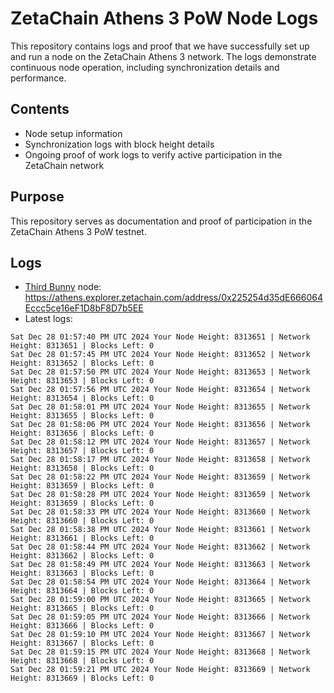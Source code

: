 # ZetaChain Athens 3 PoW Node Logs
This repository contains logs and proof that we have successfully set up and run a node on the ZetaChain Athens 3 network. The logs demonstrate continuous node operation, including synchronization details and performance.

## Contents
- Node setup information
- Synchronization logs with block height details
- Ongoing proof of work logs to verify active participation in the ZetaChain network

## Purpose
This repository serves as documentation and proof of participation in the ZetaChain Athens 3 PoW testnet.

## Logs

- [Third Bunny](https://thirdbunny.xyz/) node: https://athens.explorer.zetachain.com/address/0x225254d35dE666064Eccc5ce16eF1D8bF8D7b5EE
- Latest logs:
```
Sat Dec 28 01:57:40 PM UTC 2024 Your Node Height: 8313651 | Network Height: 8313651 | Blocks Left: 0
Sat Dec 28 01:57:45 PM UTC 2024 Your Node Height: 8313652 | Network Height: 8313652 | Blocks Left: 0
Sat Dec 28 01:57:50 PM UTC 2024 Your Node Height: 8313653 | Network Height: 8313653 | Blocks Left: 0
Sat Dec 28 01:57:56 PM UTC 2024 Your Node Height: 8313654 | Network Height: 8313654 | Blocks Left: 0
Sat Dec 28 01:58:01 PM UTC 2024 Your Node Height: 8313655 | Network Height: 8313655 | Blocks Left: 0
Sat Dec 28 01:58:06 PM UTC 2024 Your Node Height: 8313656 | Network Height: 8313656 | Blocks Left: 0
Sat Dec 28 01:58:12 PM UTC 2024 Your Node Height: 8313657 | Network Height: 8313657 | Blocks Left: 0
Sat Dec 28 01:58:17 PM UTC 2024 Your Node Height: 8313658 | Network Height: 8313658 | Blocks Left: 0
Sat Dec 28 01:58:22 PM UTC 2024 Your Node Height: 8313659 | Network Height: 8313659 | Blocks Left: 0
Sat Dec 28 01:58:28 PM UTC 2024 Your Node Height: 8313659 | Network Height: 8313659 | Blocks Left: 0
Sat Dec 28 01:58:33 PM UTC 2024 Your Node Height: 8313660 | Network Height: 8313660 | Blocks Left: 0
Sat Dec 28 01:58:38 PM UTC 2024 Your Node Height: 8313661 | Network Height: 8313661 | Blocks Left: 0
Sat Dec 28 01:58:44 PM UTC 2024 Your Node Height: 8313662 | Network Height: 8313662 | Blocks Left: 0
Sat Dec 28 01:58:49 PM UTC 2024 Your Node Height: 8313663 | Network Height: 8313663 | Blocks Left: 0
Sat Dec 28 01:58:54 PM UTC 2024 Your Node Height: 8313664 | Network Height: 8313664 | Blocks Left: 0
Sat Dec 28 01:59:00 PM UTC 2024 Your Node Height: 8313665 | Network Height: 8313665 | Blocks Left: 0
Sat Dec 28 01:59:05 PM UTC 2024 Your Node Height: 8313666 | Network Height: 8313666 | Blocks Left: 0
Sat Dec 28 01:59:10 PM UTC 2024 Your Node Height: 8313667 | Network Height: 8313667 | Blocks Left: 0
Sat Dec 28 01:59:15 PM UTC 2024 Your Node Height: 8313668 | Network Height: 8313668 | Blocks Left: 0
Sat Dec 28 01:59:21 PM UTC 2024 Your Node Height: 8313669 | Network Height: 8313669 | Blocks Left: 0
```
